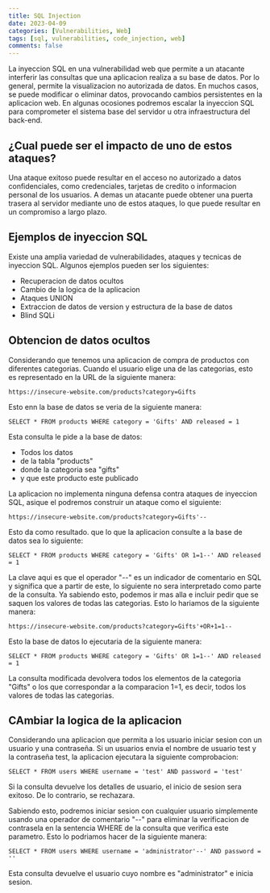 ```yaml
---
title: SQL Injection
date: 2023-04-09
categories: [Vulnerabilities, Web]
tags: [sql, vulnerabilities, code_injection, web]
comments: false
---
```


La inyeccion SQL en una vulnerabilidad web que permite a un atacante interferir las consultas que una aplicacion realiza a su base de datos. Por lo general, permite la visualizacion no autorizada de datos. En muchos casos, se puede modificar o eliminar datos, provocando cambios persistentes en la aplicacion web.
En algunas ocosiones podremos escalar la inyeccion SQL para comprometer el sistema base del servidor u otra infraestructura del back-end.

## ¿Cual puede ser el impacto de uno de estos ataques?
Una ataque exitoso puede resultar en el acceso no autorizado a datos confidenciales, como credenciales, tarjetas de credito o informacion personal de los usuarios. A demas un atacante puede obtener una puerta trasera al servidor mediante uno de estos ataques, lo que puede resultar en un compromiso a largo plazo.

## Ejemplos de inyeccion SQL
Existe una amplia variedad de vulnerabilidades, ataques y tecnicas de inyeccion SQL. Algunos ejemplos pueden ser los siguientes:
- Recuperacion de datos ocultos
- Cambio de la logica de la aplicacion
- Ataques UNION
- Extraccion de datos de version y estructura de la base de datos
- Blind SQLi

## Obtencion de datos ocultos
Considerando que tenemos una aplicacion de compra de productos con diferentes categorias. Cuando el usuario elige una de las categorias, esto es representado en la URL de la siguiente manera:
```
https://insecure-website.com/products?category=Gifts
```
Esto enn la base de datos se veria de la siguiente manera:
```
SELECT * FROM products WHERE category = 'Gifts' AND released = 1
```
Esta consulta le pide a la base de datos:
- Todos los datos
- de la tabla "products"
- donde la categoria sea "gifts"
- y que este producto este publicado

La aplicacion no implementa ninguna defensa contra ataques de inyeccion SQL, asique el podremos construir un ataque como el siguiente:
```
https://insecure-website.com/products?category=Gifts'--
```
Esto da como resultado. que lo que la aplicacion consulte a la base de datos sea lo siguiente:
```
SELECT * FROM products WHERE category = 'Gifts' OR 1=1--' AND released = 1
```
La clave aqui es que el operador "--" es un indicador de comentario en SQL y significa que a partir de este, lo siguiente no sera interpretado como parte de la consulta.
Ya sabiendo esto, podemos ir mas alla e incluir pedir que se saquen los valores de todas las categorias. Esto lo hariamos de la siguiente manera:
```
https://insecure-website.com/products?category=Gifts'+OR+1=1--
```
Esto la base de datos lo ejecutaria de la siguiente manera:
```
SELECT * FROM products WHERE category = 'Gifts' OR 1=1--' AND released = 1
```
La consulta modificada devolvera todos los elementos de la categoria "Gifts" o los que correspondar a la comparacion 1=1, es decir, todos los valores de todas las categorias.

## CAmbiar la logica de la aplicacion
Considerando una aplicacion que permita a los usuario iniciar sesion con un usuario y una contraseña. Si un usuarios envia el nombre de usuario test y la contraseña test, la aplicacion ejecutara la siguiente comprobacion:
```
SELECT * FROM users WHERE username = 'test' AND password = 'test'
```

Si la consulta devuelve los detalles de usuario, el inicio de sesion sera exitoso. De lo contrario, se rechazara.

Sabiendo esto, podremos iniciar sesion con cualquier usuario simplemente usando una operador de comentario "--" para eliminar la verificacion de contrasela en la sentencia WHERE de la consulta que verifica este parametro. Esto lo podriamos hacer de la siguiente manera:
```
SELECT * FROM users WHERE username = 'administrator'--' AND password = ''
```
Esta consulta devuelve el usuario cuyo nombre es "administrator" e inicia sesion.
